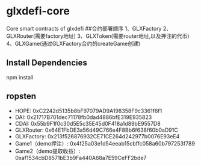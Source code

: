 # glxdefi-core
Core smart contracts of glxdefi
##合约部署顺序
1、GLXFactory
2、GLXRouter(需要factory地址)
3、GLXToken(需要router地址,以及押注的代币)
4、GLXGame(通过GLXFactory合约的createGame创建)

## Install Dependencies
npm install

## ropsten
- HOPE: 0xC2242d5135b8bF97079AD9A198358F9c3361f6f1
- DAI:  0x21717B701dec71178fb0dad4886bfE319E935823
- CDAI: 0x55b9F1f0c30d5E5c35E45d0F418a1d89bE9557D8
- GLXRouter: 0x64E1FbDE3a56d49C766e4F8Bb6f638f60b0aD91C
- GLXFactory: 0x213f526876932CE71CE264d242977b0076E93eE4
- Game1（demo押注）: 0x4f25a03e1d54eeab15cbffc058a60b797253f789
- Game2（demo提取收益）: 0xaf1534cbD8571bE3b9Fa440A68a7E59CeFF2bde7